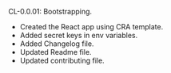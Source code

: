 CL-0.0.01: Bootstrapping.
 - Created the React app using CRA template.
 - Added secret keys in env variables.
 - Added Changelog file.
 - Updated Readme file.
 - Updated contributing file.